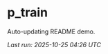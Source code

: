 # p_train

Auto-updating README demo.

<!--START_SECTION:status-->
_Last run: 2025-10-25 04:26 UTC_
<!--END_SECTION:status-->




























































































































































































































































































































































































































































































































































































































































































































































































































































































































































































































































































































































































































































































































































































































































